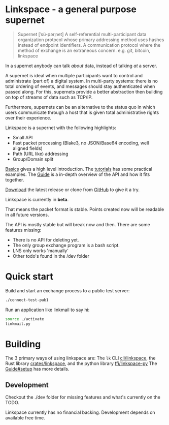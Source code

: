 # Linkspace - a general purpose supernet

> Supernet  [ˈsü-pərˌnet]
> A self-referential multi-participant data organization protocol whose primary
> addressing method uses hashes instead of endpoint identifiers.
> A communication protocol where the method of exchange is an extraneous concern.
> e.g. git, bitcoin, linkspace


In a supernet anybody can talk _about_ data, instead of talking _at_ a server.

A supernet is ideal when multiple participants want to control and administrate (part of) a digital system.
In multi-party systems: there is no total ordering of events, and messages should stay authenticated when passed along.
For this, supernets provide a better abstraction then building on top of streams of data such as TCP/IP.

Furthermore, supernets can be an alternative to the status quo in which users communicate through a host that is given total administrative rights over their experience.

Linkspace is a supernet with the following highlights:

- Small API
- Fast packet processing (Blake3, no JSON/Base64 encoding, well aligned fields)
- Path (URL like) addressing
- Group/Domain split

[Basics](https://www.linkspace.dev/basics.html) gives a high level introduction.
The [tutorials](https://www.linkspace.dev/docs/tutorial/index.html) has some practical examples. 
The [Guide](https://www.linkspace.dev/docs/guide/index.html) is a in-depth overview of the API and how it fits together. 

[Download](https://github.com/AntonSol919/linkspace/releases) the latest release or clone from [GitHub](https://github.com/AntonSol919/linkspace)
to give it a try.

Linkspace is currently in **beta**.

That means the packet format is stable. Points created now will be readable in all future versions.

The API is mostly stable but will break now and then.
There are some features missing:

- There is no API for deleting yet.
- The only group exchange program is a bash script.
- LNS only works 'manually'
- Other todo's found in the /dev folder

# Quick start

Build and start an exchange process to a public test server:

```bash
./connect-test-pub1
```

Run an application like linkmail to say hi:

```bash
source ./activate
linkmail.py
```

# Building

The 3 primary ways of using linkspace are:
The `lk` CLI [cli/linkspace](./cli/linkspace), the Rust library [crates/linkspace](./crates/linkspace), and the python library [ffi/linkspace-py](./ffi/linkspace-py)
The [Guide#setup](https://www.linkspace.dev/docs/guide/index.html#setup) has more details.

## Development

Checkout the ./dev folder for missing features and what's currently on the TODO.

Linkspace currently has no financial backing.
Development depends on available free time.
